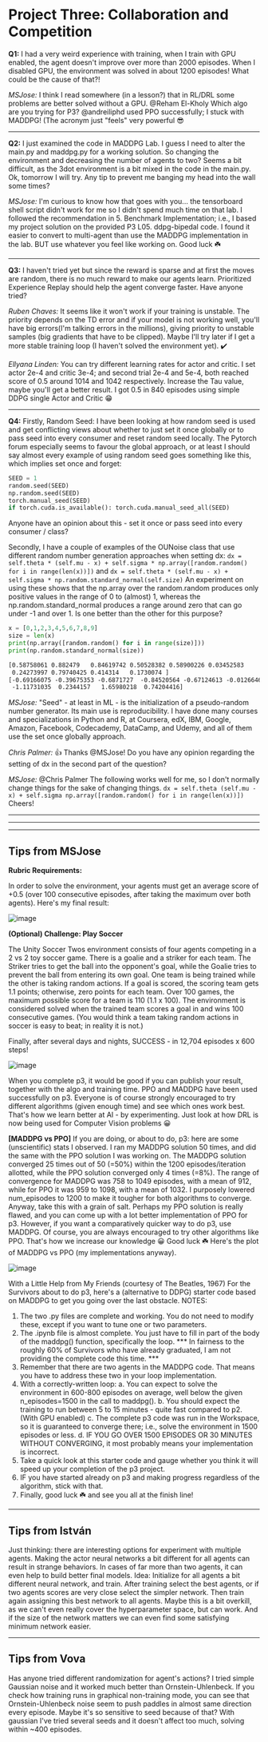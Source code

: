 # Project Three: Collaboration and Competition

**Q1:** I had a very weird experience with training, when I train with GPU enabled, the agent doesn't improve over more than 2000 episodes. When I disabled GPU, the environment was solved in about 1200 episodes! What could be the cause of that?!

*MSJose:* I think I read somewhere (in a lesson?) that in RL/DRL some problems are better solved without a GPU. @Reham El-Kholy Which algo are you trying for P3? @andreiliphd used PPO successfully; I stuck with MADDPG! (The acronym just "feels" very powerful :sunglasses:

---

**Q2:** I just examined the code in MADDPG Lab. I guess I need to alter the main.py and maddpg.py for a working solution. So changing the environment and decreasing the number of agents to two? Seems a bit difficult, as the 3dot environment is a bit mixed in the code in the main.py. Ok, tomorrow I will try. Any tip to prevent me banging my head into the wall some times?

*MSJose:*
I'm curious to know how that goes with you... the tensorboard shell script didn't work for me so I didn't  spend much time on that lab. I followed the recommendation in 5. Benchmark Implementation; i.e., I based my project solution on the provided P3 L05. ddpg-bipedal code. I found it easier to convert to multi-agent than use the MADDPG implementation in the lab. BUT use whatever you feel like working on. 
Good luck :shamrock:

---

**Q3:** I haven't tried yet but since the reward is sparse and at first the moves are random, there is no much reward to make our agents learn. Prioritized Experience Replay should help the agent converge faster. Have anyone tried?

*Ruben Chaves:*
It seems like it won't work if your training is unstable. The priority depends on the TD error and if your model is not working well, you'll have big errors(I'm talking errors in the millions), giving priority to unstable samples (big gradients that have to be clipped). Maybe I'll try later if I get a more stable training loop (I haven't solved the environment yet).
:heavy_check_mark:

*Ellyana Linden:*
You can try different learning rates for actor and critic. I set actor 2e-4 and critic 3e-4; and second trial 2e-4 and 5e-4, both reached score of 0.5 around 1014 and 1042 respectively. Increase the Tau value, maybe you'll get a better result. I got 0.5 in 840 episodes using simple DDPG single Actor and Critic :grin:

---


**Q4:** Firstly, Random Seed: I have been looking at how random seed is used and get conflicting views about whether to just set it once globally or to pass seed into every consumer and reset random seed locally. The Pytorch forum especially seems to favour the global approach, or at least I should say almost every example of using random seed goes something like this, which implies set once and forget:
```python
SEED = 1
random.seed(SEED)
np.random.seed(SEED)
torch.manual_seed(SEED)
if torch.cuda.is_available(): torch.cuda.manual_seed_all(SEED)
```
Anyone have an opinion about this - set it once or pass seed into every consumer / class?

Secondly, I have a couple of examples of the OUNoise class that use different random number generation approaches when setting dx:
`dx = self.theta * (self.mu - x) + self.sigma * np.array([random.random() for i in range(len(x))])`
and
`dx = self.theta * (self.mu - x) + self.sigma * np.random.standard_normal(self.size)`
An experiment on using these shows that the np.array over the random.random produces only positive values in the range of 0 to (almost) 1, whereas the np.random.standard_normal produces a range around zero that can go under -1 and over 1. Is one better than the other for this purpose?
```python
x = [0,1,2,3,4,5,6,7,8,9]
size = len(x)
print(np.array([random.random() for i in range(size)]))
print(np.random.standard_normal(size))
```
```markdown
[0.58758061 0.882479   0.84619742 0.50528382 0.58900226 0.03452583
 0.24273997 0.79740425 0.414314   0.1730074 ]
[-0.69166075 -0.39675353 -0.6871727  -0.84520564 -0.67124613 -0.0126646
 -1.11731035  0.2344157   1.65980218  0.74204416]
```

*MSJose:*
"Seed" - at least in ML - is the initialization of a pseudo-random number generator. Its main use is reproducibility. I have done many courses and specializations in Python and R, at Coursera, edX, IBM, Google, Amazon, Facebook, Codecademy, DataCamp, and Udemy, and all of them use the set once globally approach.

*Chris Palmer:*
:+1: Thanks @MSJose! Do you have any opinion regarding the setting of dx in the second part of the question?

*MSJose:*
@Chris Palmer The following works well for me, so I don't normally change things for the sake of changing things.
`dx = self.theta (self.mu - x) + self.sigma np.array([random.random() for i in range(len(x))])`
Cheers!




---

---

---

## Tips from MSJose

**Rubric Requirements:**

In order to solve the environment, your agents must get an average score of +0.5 (over 100 consecutive episodes, after taking the maximum over both agents).
Here's my final result:

![image](https://user-images.githubusercontent.com/14244685/73573068-a14d3500-449c-11ea-8fa9-8f6fe786b9d0.png)

**(Optional) Challenge: Play Soccer**

The Unity Soccer Twos environment consists of four agents competing in a 2 vs 2 toy soccer game. There is a goalie and a striker for each team. The Striker tries to get the ball into the opponent's goal, while the Goalie tries to prevent the ball from entering its own goal. One team is being trained while the other is taking random actions.
If a goal is scored, the scoring team gets 1.1 points; otherwise, zero points for each team. Over 100 games, the maximum possible score for a team is 110 (1.1 x 100).
The environment is considered solved when the trained team scores a goal in and wins 100 consecutive games. (You would think a team taking random actions in soccer is easy to beat; in reality it is not.)

Finally, after several days and nights, SUCCESS - in 12,704 episodes x 600 steps!

![image](https://user-images.githubusercontent.com/14244685/73573121-c772d500-449c-11ea-8769-52bb1bf088fb.png)

When you complete p3, it would be good if you can publish your result, together with the algo and training time. PPO and MADDPG have been used successfully on p3. Everyone is of course strongly encouraged to try different algorithms (given enough time) and see which ones work best. That's how we learn better at AI - by experimenting. Just look at how DRL is now being used for Computer Vision problems :grinning:

**[MADDPG vs PPO]**
If you are doing, or about to do, p3: here are some (unscientific) stats I observed.
I ran my MADDPG solution 50 times, and did the same with the PPO solution I was working on. The MADDPG solution converged 25 times out of 50 (=50%) within the 1200 episodes/iteration allotted, while the PPO solution converged only 4 times (=8%).
The range of convergence for MADDPG was 758 to 1049 episodes, with a mean of 912, while for PPO it was 959 to 1098, with a mean of 1032.
I purposely lowered num_episodes to 1200 to make it tougher for both algorithms to converge.
Anyway, take this with a grain of salt. Perhaps my PPO solution is really flawed, and you can come up with a lot better implementation of PPO for p3.
However, if you want a comparatively quicker way to do p3, use MADDPG. Of course, you are always encouraged to try other algorithms like PPO. That's how we increase our knowledge :grinning: Good luck :shamrock:
Here's the plot of MADDPG vs PPO (my implementations anyway).

![image](https://user-images.githubusercontent.com/14244685/73573354-5ed82800-449d-11ea-89dd-be1793afbc4e.png)


With a Little Help from My Friends (courtesy of The Beatles, 1967)
For the Survivors about to do p3, here's a (alternative to DDPG) starter code based on MADDPG to get you going over the last obstacle.
NOTES:
1. The two .py files are complete and working. You do not need to modify these, except if you want to tune one or two parameters.
2. The .ipynb file is almost complete. You just have to fill in part of the body of the maddpg() function, specifically the loop.
   *** In fairness to the roughly 60% of Survivors who have already graduated, I am not providing the complete code this time. ***
3. Remember that there are two agents in the MADDPG code. That means you have to address these two in your loop implementation.
4. With a correctly-written loop:
   a. You can expect to solve the environment in 600-800 episodes on average, well below the given n_episodes=1500 in the call to maddpg().
   b. You should expect the training to run between 5 to 15 minutes - quite fast compared to p2.  (With GPU enabled)
   c. The complete p3 code was run in the Workspace, so it is guaranteed to converge there; i.e., solve the environment in 1500 episodes or less.
   d. IF YOU GO OVER 1500 EPISODES OR 30 MINUTES WITHOUT CONVERGING, it most probably means your implementation is incorrect.
5. Take a quick look at this starter code and gauge whether you think it will speed up your completion of the p3 project.
6. IF you have started already on p3 and making progress regardless of the algorithm, stick with that.
7. Finally, good luck :shamrock: and see you all at the finish line!

---

## Tips from István  

Just thinking: there are interesting options for experiment with multiple agents.
Making the actor neural networks a bit different for all agents can result in strange behaviors. In cases of far more than two agents, it can even help to build better final models.
Idea: Initialize for all agents a bit different neural network, and train. After training select the best agents, or if two agents scores are very close select the simpler network. Then train again assigning this best network to all agents.
Maybe this is a bit overkill, as we can't even really cover the hyperparameter space, but can work. And if the size of the network matters we can even find some satisfying minimum network easier.


---

## Tips from Vova

Has anyone tried different randomization for agent's actions? I tried simple Gaussian noise and it worked much better than Ornstein-Uhlenbeck.
If you check how training runs in graphical non-training mode, you can see that Ornstein-Uhlenbeck noise seem to push paddles in almost same direction every episode.
Maybe it's so sensitive to seed because of that?
With gaussian I've tried several seeds and it doesn't affect too much, solving within ~400 episodes.

